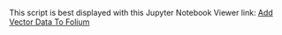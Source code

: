 This script is best displayed with this Jupyter Notebook Viewer link: [Add Vector Data To Folium](https://nbviewer.org/github/mjbancro/AddVectorDataToFolium/blob/JupyterNbViewer/World_UTM_Grid/UTM_Zones_On_Folium_Map.ipynb)
